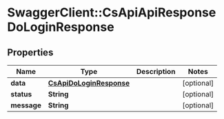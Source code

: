 # SwaggerClient::CsApiApiResponseDoLoginResponse

## Properties
Name | Type | Description | Notes
------------ | ------------- | ------------- | -------------
**data** | [**CsApiDoLoginResponse**](CsApiDoLoginResponse.md) |  | [optional] 
**status** | **String** |  | [optional] 
**message** | **String** |  | [optional] 


